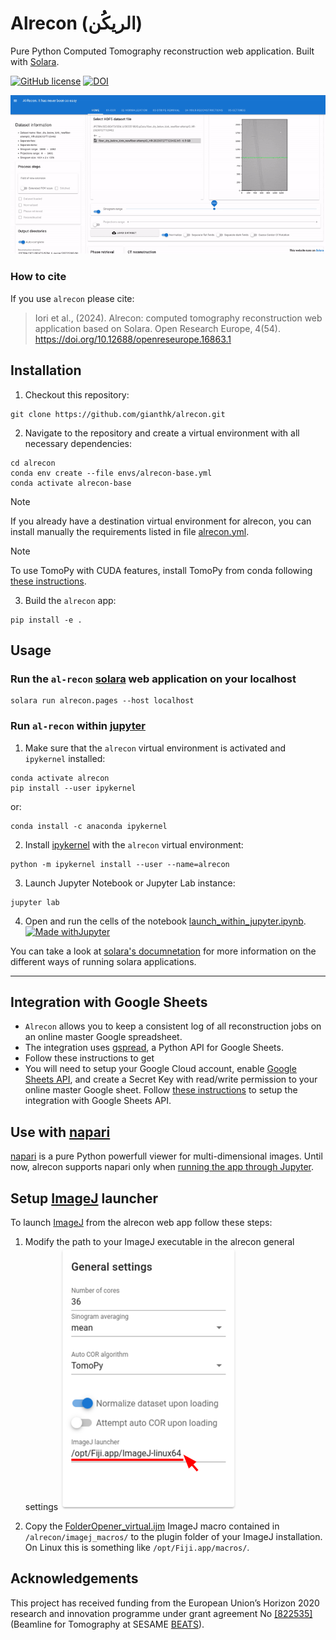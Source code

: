 # Alrecon (الريكُن)
Pure Python Computed Tomography reconstruction web application. Built with [Solara](https://solara.dev/).

[![GitHub license](https://img.shields.io/github/license/gianthk/alrecon)](https://github.com/gianthk/alrecon/blob/master/LICENSE)
[![DOI](https://zenodo.org/badge/701693534.svg)](https://zenodo.org/doi/10.5281/zenodo.10535211)

![alrecon gif](docs/pictures/alrecon_home.gif)

### How to cite
If you use `alrecon` please cite:
>  Iori et al., (2024). Alrecon: computed tomography reconstruction web application based on Solara. Open Research Europe, 4(54). https://doi.org/10.12688/openreseurope.16863.1  <br>

## Installation
<!-- Install `alrecon` using pip. The flag `[all]` will install optional dependencies required for integration with [`napari`](https://napari.org) and logging to google spreadsheets.
```commandline
pip install alrecon[all]
``` -->

1. Checkout this repository:
```commandline
git clone https://github.com/gianthk/alrecon.git
```
2. Navigate to the repository and create a virtual environment with all necessary dependencies:
```commandline
cd alrecon
conda env create --file envs/alrecon-base.yml
conda activate alrecon-base
```
> [!NOTE]
> If you already have a destination virtual environment for alrecon, you can install manually the requirements listed in file [alrecon.yml](envs/alrecon-base.yml).

> [!NOTE]
> To use TomoPy with CUDA features, install TomoPy from conda following [these instructions](https://tomopy.readthedocs.io/en/stable/install.html).

3. Build the `alrecon` app:
```commandline
pip install -e .
```

## Usage
### Run the `al-recon` [solara](https://solara.dev/api/file_browser) web application on your localhost
```commandline
solara run alrecon.pages --host localhost
```
### Run `al-recon` within [jupyter](https://solara.dev/api/file_browser)
1. Make sure that the `alrecon` virtual environment is activated and `ipykernel` installed:
```commandline
conda activate alrecon
pip install --user ipykernel
```
or:
```commandline
conda install -c anaconda ipykernel 
```
2. Install [ipykernel](https://github.com/ipython/ipykernel) with the `alrecon` virtual environment:
```commandline
python -m ipykernel install --user --name=alrecon
```
3. Launch Jupyter Notebook or Jupyter Lab instance:
```commandline
jupyter lab
```
4. Open and run the cells of the notebook [launch_within_jupyter.ipynb](launch_within_jupyter.ipynb). [![Made withJupyter](https://img.shields.io/badge/Made%20with-Jupyter-orange?style=for-the-badge&logo=Jupyter)](launch_within_jupyter.ipynb)

You can take a look at [solara's documnetation](https://solara.dev/api) for more information on the different ways of running solara applications.

---
## Integration with Google Sheets
- `Alrecon` allows you to keep a consistent log of all reconstruction jobs on an online master Google spreadsheet.
- The integration uses [gspread](https://docs.gspread.org/en/v5.12.0/), a Python API for Google Sheets.
- Follow these instructions to get 
- You will need to setup your Google Cloud account, enable [Google Sheets API](https://developers.google.com/sheets/api/guides/concepts), and create a Secret Key with read/write permission to your online master Google sheet. Follow [these instructions](https://www.youtube.com/watch?v=hyUw-koO2DA) to setup the integration with Google Sheets API.

## Use with [napari](https://napari.org/stable/)
[napari](https://napari.org/stable/) is a pure Python powerfull viewer for multi-dimensional images. Until now, alrecon supports napari only when [running the app through Jupyter](#run-al-recon-within-jupyter).

## Setup [ImageJ](https://imagej.net/software/fiji/) launcher
To launch [ImageJ](https://imagej.net/software/fiji/) from the alrecon web app follow these steps:
1. Modify the path to your ImageJ executable in the alrecon general settings
![alrecon imagej executable path setting](docs/pictures/alrecon_imagej-1.png)

2. Copy the [FolderOpener_virtual.ijm](/imagej_macros/FolderOpener_virtual.ijm) ImageJ macro contained in `/alrecon/imagej_macros/` to the plugin folder of your ImageJ installation. On Linux this is something like `/opt/Fiji.app/macros/`.

## Acknowledgements

This project has received funding from the European Union’s Horizon 2020 research and innovation programme under grant agreement No [[822535]](https://cordis.europa.eu/project/id/822535)(Beamline for Tomography at SESAME [BEATS](https://beats-sesame.eu/)). 
